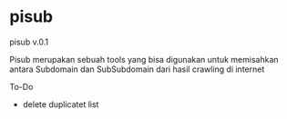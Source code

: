 # pisub
pisub v.0.1

Pisub merupakan sebuah tools yang bisa digunakan untuk memisahkan antara Subdomain dan SubSubdomain dari hasil crawling di internet

To-Do
- delete duplicatet list
